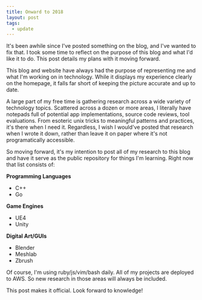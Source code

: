 ```yaml
---
title: Onward to 2018 
layout: post
tags: 
  - update
---
```


It's been awhile since I've posted something on the blog, and I've wanted to fix that. I took some time to reflect on the purpose of this blog and what I'd like it to do. This post details my plans with it moving forward.

This blog and website have always had the purpose of representing me and what I'm working on in technology. While it displays my experience clearly on the homepage, it falls far short of keeping the picture accurate and up to date.

A large part of my free time is gathering research across a wide variety of technology topics. Scattered across a dozen or more areas, I literally have notepads full of potential app implementations, source code reviews, tool evaluations. From esoteric unix tricks to meaningful patterns and practices, it's there when I need it. Regardless, I wish I would've posted that research when I wrote it down, rather than leave it on paper where it's not programatically accessible. 

So moving forward, it's my intention to post all of my research to this blog and have it serve as the public repository for things I'm learning. Right now that list consists of:

**Programming Languages**

- C++
- Go

**Game Engines**

- UE4
- Unity

**Digital Art/GUIs**

- Blender
- Meshlab
- Zbrush

Of course, I'm using ruby/js/vim/bash daily. All of my projects are deployed to AWS. So new research in those areas will always be included.

This post makes it official. Look forward to knowledge!

